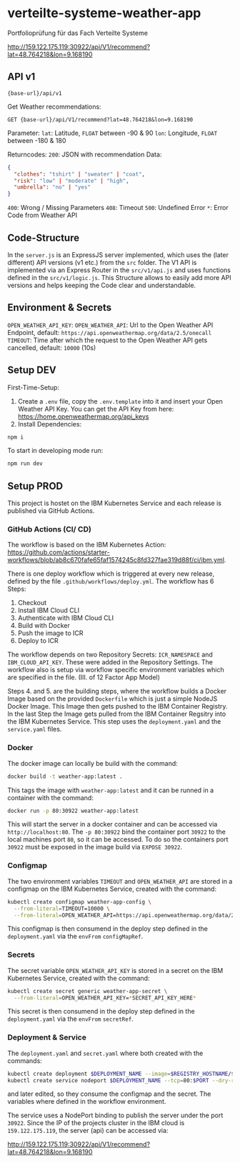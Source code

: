 # verteilte-systeme-weather-app

Portfolioprüfung für das Fach Verteilte Systeme

<http://159.122.175.119:30922/api/V1/recommend?lat=48.764218&lon=9.168190>

## API v1

`{base-url}/api/v1`

Get Weather recommendations:

```pseudo
GET {base-url}/api/V1/recommend?lat=48.764218&lon=9.168190
```

Parameter:
`lat`: Latitude, `FLOAT` between -90 & 90
`lon`: Longitude, `FLOAT` between -180 & 180

Returncodes:
`200`: JSON with recommendation Data:

```json
{
  "clothes": "tshirt" | "sweater" | "coat",
  "risk": "low" | "moderate" | "high",
  "umbrella": "no" | "yes"
}
```

`400`: Wrong / Missing Parameters
`408`: Timeout
`500`: Undefined Error
`*`: Error Code from Weather API

## Code-Structure

In the `server.js` is an ExpressJS server implemented, which uses the (later different) API versions (v1 etc.) from the `src` folder. The V1 API is implemented via an Express Router in the `src/v1/api.js` and uses functions defined in the `src/v1/logic.js`. This Structure allows to easily add more API versions and helps keeping the Code clear and understandable.

## Environment & Secrets

`OPEN_WEATHER_API_KEY`:
`OPEN_WEATHER_API`: Url to the Open Weather API Endpoint, default: `https://api.openweathermap.org/data/2.5/onecall`
`TIMEOUT`: Time after which the request to the Open Weather API gets cancelled, default: `10000` (10s)

## Setup DEV

First-Time-Setup:

1. Create a `.env` file, copy the `.env.template` into it and insert your Open Weather API Key. You can get the API Key from here: <https://home.openweathermap.org/api_keys>
2. Install Dependencies:

```sh
npm i
```

To start in developing mode run:

```sh
npm run dev
```

## Setup PROD

This project is hostet on the IBM Kubernetes Service and each release is published via GitHub Actions.

### GitHub Actions (CI/ CD)

The workflow is based on the IBM Kubernetes Action: <https://github.com/actions/starter-workflows/blob/ab8c670fafe65faf1574245c8fd327fae319d88f/ci/ibm.yml>.

There is one deploy workflow which is triggered at every new release, defined by the file `.github/workflows/deploy.yml`. The workflow has 6 Steps:

1. Checkout
2. Install IBM Cloud CLI
3. Authenticate with IBM Cloud CLI
4. Build with Docker
5. Push the image to ICR
6. Deploy to ICR

The workflow depends on two Repository Secrets: `ICR_NAMESPACE` and `IBM_CLOUD_API_KEY`. These were added in the Repository Settings. The workflow also is setup via workflow specific environment variables which are specified in the file. (III. of 12 Factor App Model)

Steps 4. and 5. are the building steps, where the workflow builds a Docker Image based on the provided `Dockerfile` which is just a simple NodeJS Docker Image. This Image then gets pushed to the IBM Container Registry. In the last Step the Image gets pulled from the IBM Container Regsitry into the IBM Kubernetes Service. This step uses the `deployment.yaml` and the `service.yaml` files.

### Docker

The docker image can locally be build with the command:

```sh
docker build -t weather-app:latest .
```

This tags the image with `weather-app:latest` and it can be runned in a container with the command:

```sh
docker run -p 80:30922 weather-app:latest
```

This will start the server in a docker container and can be accessed via `http://localhost:80`. The `-p 80:30922` bind the container port `30922` to the local machines port `80`, so it can be accessed. To do so the containers port `30922` must be exposed in the image build via `EXPOSE 30922`.

### Configmap

The two environment variables `TIMEOUT` and `OPEN_WEATHER_API` are stored in a configmap on the IBM Kubernetes Service, created with the command:

```sh
kubectl create configmap weather-app-config \
  --from-literal=TIMEOUT=10000 \
  --from-literal=OPEN_WEATHER_API=https://api.openweathermap.org/data/2.5/onecall
```

This configmap is then consumend in the deploy step defined in the `deployment.yaml` via the `envFrom` `configMapRef`.

### Secrets

The secret variable `OPEN_WEATHER_API_KEY` is stored in a secret on the IBM Kubernetes Service, created with the command:

```sh
kubectl create secret generic weather-app-secret \
  --from-literal=OPEN_WEATHER_API_KEY=*SECRET_API_KEY_HERE*
```

This secret is then consumend in the deploy step defined in the `deployment.yaml` via the `envFrom` `secretRef`.

### Deployment & Service

The `deployment.yaml` and `secret.yaml` where both created with the commands:

```sh
kubectl create deployment $DEPLOYMENT_NAME --image=$REGISTRY_HOSTNAME/$ICR_NAMESPACE/$IMAGE_NAME:latest --dry-run -o yaml
kubectl create service nodeport $DEPLOYMENT_NAME --tcp=80:$PORT --dry-run -o yaml
```

and later edited, so they consume the configmap and the secret. The variables where defined in the workflow environment.

The service uses a NodePort binding to publish the server under the port `30922`. Since the IP of the projects cluster in the IBM cloud is `159.122.175.119`, the server (api) can be accessed via:

<http://159.122.175.119:30922/api/V1/recommend?lat=48.764218&lon=9.168190>
